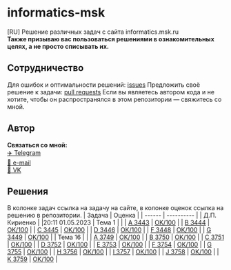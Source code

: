 # informatics-msk
[RU] Решение различных задач с сайта informatics.msk.ru <br>
**Также призываю вас пользоваться решениями в ознакомительных целях, а не просто списывать их.** 

## Сотрудничество 
Для ошибок и оптимальности решений: [issues](https://github.com/Mollior/informatics-msk/issues)
Предложить своё решение к задачи: [pull requests](https://github.com/Mollior/informatics-msk/pulls)
Если вы являетесь автором кода и не хотите, чтобы он распространялся в этом репозитории — свяжитесь со мной.

## Автор
**Связаться со мной:**<br>
[:airplane: Telegram](https://t.me/mollior) <br>
[:e-mail: e-mail](mailto:maxi.efrem@yandex.ru) <br>
[:diamond_shape_with_a_dot_inside: VK](https://vk.com/id344397777) <br>

## Решения
В колонке задач ссылка на задачу на сайте, в колонке оценок ссылка на решению в репозитории.
| Задача | Оценка |
| ------ | ---------- |
| Д.П. Кириенко |  |20:11 01.05.2023
| Тема 1 |  |
| [A 3443](https://informatics.msk.ru/mod/statements/view.php?id=3290&chapterid=3443#1) | [OK/100](https://github.com/Mollior/informatics-msk/blob/main/%D0%94.%D0%9F.%20%D0%9A%D0%B8%D1%80%D0%B8%D0%B5%D0%BD%D0%BA%D0%BE/%D0%A2%D0%B5%D0%BC%D0%B0%201/A.py) |
| [B 3444](https://informatics.msk.ru/mod/statements/view.php?id=3290&chapterid=3444#1) | [OK/100](https://github.com/Mollior/informatics-msk/blob/main/%D0%94.%D0%9F.%20%D0%9A%D0%B8%D1%80%D0%B8%D0%B5%D0%BD%D0%BA%D0%BE/%D0%A2%D0%B5%D0%BC%D0%B0%201/B.py) |
| [C 3445](https://informatics.msk.ru/mod/statements/view.php?id=3290&chapterid=3445#1) | [OK/100](https://github.com/Mollior/informatics-msk/blob/main/%D0%94.%D0%9F.%20%D0%9A%D0%B8%D1%80%D0%B8%D0%B5%D0%BD%D0%BA%D0%BE/%D0%A2%D0%B5%D0%BC%D0%B0%201/C.py) |
| [D 3446](https://informatics.msk.ru/mod/statements/view.php?id=3290&chapterid=3446#1) | [OK/100](https://github.com/Mollior/informatics-msk/blob/main/%D0%94.%D0%9F.%20%D0%9A%D0%B8%D1%80%D0%B8%D0%B5%D0%BD%D0%BA%D0%BE/%D0%A2%D0%B5%D0%BC%D0%B0%201/D.py) |
| [F 3448](https://informatics.msk.ru/mod/statements/view.php?id=3290&chapterid=3448#1) | [OK/100](https://github.com/Mollior/informatics-msk/blob/main/%D0%94.%D0%9F.%20%D0%9A%D0%B8%D1%80%D0%B8%D0%B5%D0%BD%D0%BA%D0%BE/%D0%A2%D0%B5%D0%BC%D0%B0%201/F.py) |
| [G 3449](https://informatics.msk.ru/mod/statements/view.php?id=3290&chapterid=3449#1) | [OK/100](https://github.com/Mollior/informatics-msk/blob/main/%D0%94.%D0%9F.%20%D0%9A%D0%B8%D1%80%D0%B8%D0%B5%D0%BD%D0%BA%D0%BE/%D0%A2%D0%B5%D0%BC%D0%B0%201/G.py) |
| Тема 16 |  |
| [A 3749](https://informatics.msk.ru/mod/statements/view.php?id=4535&chapterid=3749#1) | [OK/100](https://github.com/Mollior/informatics-msk/blob/main/%D0%94.%D0%9F.%20%D0%9A%D0%B8%D1%80%D0%B8%D0%B5%D0%BD%D0%BA%D0%BE/%D0%A2%D0%B5%D0%BC%D0%B0%2016/A.py) |
| [B 3750](https://informatics.msk.ru/mod/statements/view.php?id=4535&chapterid=3750#1) | [OK/100](https://github.com/Mollior/informatics-msk/blob/main/%D0%94.%D0%9F.%20%D0%9A%D0%B8%D1%80%D0%B8%D0%B5%D0%BD%D0%BA%D0%BE/%D0%A2%D0%B5%D0%BC%D0%B0%2016/B.py) |
| [C 3751](https://informatics.msk.ru/mod/statements/view.php?id=4535&chapterid=3751#1) | [OK/100](https://github.com/Mollior/informatics-msk/blob/main/%D0%94.%D0%9F.%20%D0%9A%D0%B8%D1%80%D0%B8%D0%B5%D0%BD%D0%BA%D0%BE/%D0%A2%D0%B5%D0%BC%D0%B0%2016/C.py) |
| [D 3752](https://informatics.msk.ru/mod/statements/view.php?id=4535&chapterid=3752#1) | [OK/100](https://github.com/Mollior/informatics-msk/blob/main/%D0%94.%D0%9F.%20%D0%9A%D0%B8%D1%80%D0%B8%D0%B5%D0%BD%D0%BA%D0%BE/%D0%A2%D0%B5%D0%BC%D0%B0%2016/D.py) |
| [E 3753](https://informatics.msk.ru/mod/statements/view.php?id=4535&chapterid=3753#1) | [OK/100](https://github.com/Mollior/informatics-msk/blob/main/%D0%94.%D0%9F.%20%D0%9A%D0%B8%D1%80%D0%B8%D0%B5%D0%BD%D0%BA%D0%BE/%D0%A2%D0%B5%D0%BC%D0%B0%2016/E.py) |
| [F 3754](https://informatics.msk.ru/mod/statements/view.php?id=4535&chapterid=3754#1) | [OK/100](https://github.com/Mollior/informatics-msk/blob/main/%D0%94.%D0%9F.%20%D0%9A%D0%B8%D1%80%D0%B8%D0%B5%D0%BD%D0%BA%D0%BE/%D0%A2%D0%B5%D0%BC%D0%B0%2016/F.py) |
| [G 3755](https://informatics.msk.ru/mod/statements/view.php?id=4535&chapterid=3755#1) | [OK/100](https://github.com/Mollior/informatics-msk/blob/main/%D0%94.%D0%9F.%20%D0%9A%D0%B8%D1%80%D0%B8%D0%B5%D0%BD%D0%BA%D0%BE/%D0%A2%D0%B5%D0%BC%D0%B0%2016/G.py) |
| [H 3756](https://informatics.msk.ru/mod/statements/view.php?id=4535&chapterid=3756#1) | [OK/100](https://github.com/Mollior/informatics-msk/blob/main/%D0%94.%D0%9F.%20%D0%9A%D0%B8%D1%80%D0%B8%D0%B5%D0%BD%D0%BA%D0%BE/%D0%A2%D0%B5%D0%BC%D0%B0%2016/H.py) |
| [I 3757](https://informatics.msk.ru/mod/statements/view.php?id=4535&chapterid=3757#1) | [OK/100](https://github.com/Mollior/informatics-msk/blob/main/%D0%94.%D0%9F.%20%D0%9A%D0%B8%D1%80%D0%B8%D0%B5%D0%BD%D0%BA%D0%BE/%D0%A2%D0%B5%D0%BC%D0%B0%2016/I.py) |
| [J 3758](https://informatics.msk.ru/mod/statements/view.php?id=4535&chapterid=3758#1) | [OK/100](https://github.com/Mollior/informatics-msk/blob/main/%D0%94.%D0%9F.%20%D0%9A%D0%B8%D1%80%D0%B8%D0%B5%D0%BD%D0%BA%D0%BE/%D0%A2%D0%B5%D0%BC%D0%B0%2016/J.py) |
| [K 3759](https://informatics.msk.ru/mod/statements/view.php?id=4535&chapterid=3759#1) | [OK/100](https://github.com/Mollior/informatics-msk/blob/main/%D0%94.%D0%9F.%20%D0%9A%D0%B8%D1%80%D0%B8%D0%B5%D0%BD%D0%BA%D0%BE/%D0%A2%D0%B5%D0%BC%D0%B0%2016/K.py) |

